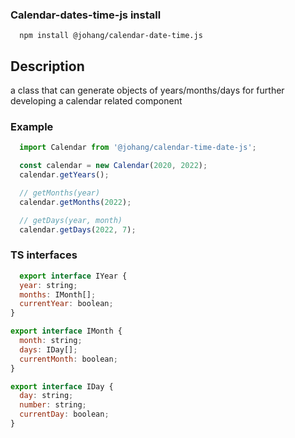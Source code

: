 ### Calendar-dates-time-js install

```
  npm install @johang/calendar-date-time.js
```

## Description
a class that can generate objects of years/months/days for further developing a calendar related component

### Example

```js
  import Calendar from '@johang/calendar-time-date-js';

  const calendar = new Calendar(2020, 2022);
  calendar.getYears();

  // getMonths(year)
  calendar.getMonths(2022);

  // getDays(year, month)
  calendar.getDays(2022, 7);

```

### TS interfaces

```js
  export interface IYear {
  year: string;
  months: IMonth[];
  currentYear: boolean;
}

export interface IMonth {
  month: string;
  days: IDay[];
  currentMonth: boolean;
}

export interface IDay {
  day: string;
  number: string;
  currentDay: boolean;
}

```
